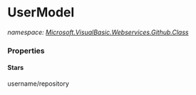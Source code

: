 ﻿# UserModel
_namespace: [Microsoft.VisualBasic.Webservices.Github.Class](./index.md)_






### Properties

#### Stars
username/repository
